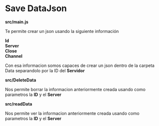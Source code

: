 # Save DataJson

**src/main.js**

Te permite crear un json usando la siguiente información


**Id**  
**Server**  
**Close**  
**Channel**  

Con esa informacion somos capaces de crear un json dentro de la carpeta Data separandolo por la ID del **Servidor**


**src/DeleteData**  

Nos permite borrar la informacion anteriormente creada 
usando como parametros
la **ID** y el **Server**

**src/readData**  

Nos permite ver la informacion anteriormente creada 
usando como parametros
la **ID** y el **Server**